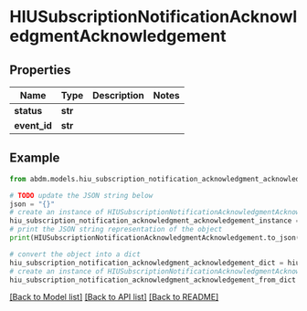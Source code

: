 # HIUSubscriptionNotificationAcknowledgmentAcknowledgement


## Properties

Name | Type | Description | Notes
------------ | ------------- | ------------- | -------------
**status** | **str** |  | 
**event_id** | **str** |  | 

## Example

```python
from abdm.models.hiu_subscription_notification_acknowledgment_acknowledgement import HIUSubscriptionNotificationAcknowledgmentAcknowledgement

# TODO update the JSON string below
json = "{}"
# create an instance of HIUSubscriptionNotificationAcknowledgmentAcknowledgement from a JSON string
hiu_subscription_notification_acknowledgment_acknowledgement_instance = HIUSubscriptionNotificationAcknowledgmentAcknowledgement.from_json(json)
# print the JSON string representation of the object
print(HIUSubscriptionNotificationAcknowledgmentAcknowledgement.to_json())

# convert the object into a dict
hiu_subscription_notification_acknowledgment_acknowledgement_dict = hiu_subscription_notification_acknowledgment_acknowledgement_instance.to_dict()
# create an instance of HIUSubscriptionNotificationAcknowledgmentAcknowledgement from a dict
hiu_subscription_notification_acknowledgment_acknowledgement_from_dict = HIUSubscriptionNotificationAcknowledgmentAcknowledgement.from_dict(hiu_subscription_notification_acknowledgment_acknowledgement_dict)
```
[[Back to Model list]](../README.md#documentation-for-models) [[Back to API list]](../README.md#documentation-for-api-endpoints) [[Back to README]](../README.md)


